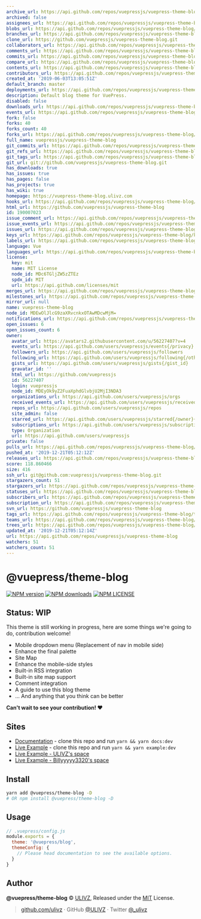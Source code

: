 ```yaml
---
archive_url: https://api.github.com/repos/vuepressjs/vuepress-theme-blog/{archive_format}{/ref}
archived: false
assignees_url: https://api.github.com/repos/vuepressjs/vuepress-theme-blog/assignees{/user}
blobs_url: https://api.github.com/repos/vuepressjs/vuepress-theme-blog/git/blobs{/sha}
branches_url: https://api.github.com/repos/vuepressjs/vuepress-theme-blog/branches{/branch}
clone_url: https://github.com/vuepressjs/vuepress-theme-blog.git
collaborators_url: https://api.github.com/repos/vuepressjs/vuepress-theme-blog/collaborators{/collaborator}
comments_url: https://api.github.com/repos/vuepressjs/vuepress-theme-blog/comments{/number}
commits_url: https://api.github.com/repos/vuepressjs/vuepress-theme-blog/commits{/sha}
compare_url: https://api.github.com/repos/vuepressjs/vuepress-theme-blog/compare/{base}...{head}
contents_url: https://api.github.com/repos/vuepressjs/vuepress-theme-blog/contents/{+path}
contributors_url: https://api.github.com/repos/vuepressjs/vuepress-theme-blog/contributors
created_at: '2019-06-03T13:05:51Z'
default_branch: master
deployments_url: https://api.github.com/repos/vuepressjs/vuepress-theme-blog/deployments
description: Default blog theme for VuePress.
disabled: false
downloads_url: https://api.github.com/repos/vuepressjs/vuepress-theme-blog/downloads
events_url: https://api.github.com/repos/vuepressjs/vuepress-theme-blog/events
fork: false
forks: 40
forks_count: 40
forks_url: https://api.github.com/repos/vuepressjs/vuepress-theme-blog/forks
full_name: vuepressjs/vuepress-theme-blog
git_commits_url: https://api.github.com/repos/vuepressjs/vuepress-theme-blog/git/commits{/sha}
git_refs_url: https://api.github.com/repos/vuepressjs/vuepress-theme-blog/git/refs{/sha}
git_tags_url: https://api.github.com/repos/vuepressjs/vuepress-theme-blog/git/tags{/sha}
git_url: git://github.com/vuepressjs/vuepress-theme-blog.git
has_downloads: true
has_issues: true
has_pages: false
has_projects: true
has_wiki: true
homepage: https://vuepress-theme-blog.ulivz.com
hooks_url: https://api.github.com/repos/vuepressjs/vuepress-theme-blog/hooks
html_url: https://github.com/vuepressjs/vuepress-theme-blog
id: 190007023
issue_comment_url: https://api.github.com/repos/vuepressjs/vuepress-theme-blog/issues/comments{/number}
issue_events_url: https://api.github.com/repos/vuepressjs/vuepress-theme-blog/issues/events{/number}
issues_url: https://api.github.com/repos/vuepressjs/vuepress-theme-blog/issues{/number}
keys_url: https://api.github.com/repos/vuepressjs/vuepress-theme-blog/keys{/key_id}
labels_url: https://api.github.com/repos/vuepressjs/vuepress-theme-blog/labels{/name}
language: Vue
languages_url: https://api.github.com/repos/vuepressjs/vuepress-theme-blog/languages
license:
  key: mit
  name: MIT License
  node_id: MDc6TGljZW5zZTEz
  spdx_id: MIT
  url: https://api.github.com/licenses/mit
merges_url: https://api.github.com/repos/vuepressjs/vuepress-theme-blog/merges
milestones_url: https://api.github.com/repos/vuepressjs/vuepress-theme-blog/milestones{/number}
mirror_url: null
name: vuepress-theme-blog
node_id: MDEwOlJlcG9zaXRvcnkxOTAwMDcwMjM=
notifications_url: https://api.github.com/repos/vuepressjs/vuepress-theme-blog/notifications{?since,all,participating}
open_issues: 6
open_issues_count: 6
owner:
  avatar_url: https://avatars2.githubusercontent.com/u/56227407?v=4
  events_url: https://api.github.com/users/vuepressjs/events{/privacy}
  followers_url: https://api.github.com/users/vuepressjs/followers
  following_url: https://api.github.com/users/vuepressjs/following{/other_user}
  gists_url: https://api.github.com/users/vuepressjs/gists{/gist_id}
  gravatar_id: ''
  html_url: https://github.com/vuepressjs
  id: 56227407
  login: vuepressjs
  node_id: MDEyOk9yZ2FuaXphdGlvbjU2MjI3NDA3
  organizations_url: https://api.github.com/users/vuepressjs/orgs
  received_events_url: https://api.github.com/users/vuepressjs/received_events
  repos_url: https://api.github.com/users/vuepressjs/repos
  site_admin: false
  starred_url: https://api.github.com/users/vuepressjs/starred{/owner}{/repo}
  subscriptions_url: https://api.github.com/users/vuepressjs/subscriptions
  type: Organization
  url: https://api.github.com/users/vuepressjs
private: false
pulls_url: https://api.github.com/repos/vuepressjs/vuepress-theme-blog/pulls{/number}
pushed_at: '2019-12-21T05:12:12Z'
releases_url: https://api.github.com/repos/vuepressjs/vuepress-theme-blog/releases{/id}
score: 118.860466
size: 416
ssh_url: git@github.com:vuepressjs/vuepress-theme-blog.git
stargazers_count: 51
stargazers_url: https://api.github.com/repos/vuepressjs/vuepress-theme-blog/stargazers
statuses_url: https://api.github.com/repos/vuepressjs/vuepress-theme-blog/statuses/{sha}
subscribers_url: https://api.github.com/repos/vuepressjs/vuepress-theme-blog/subscribers
subscription_url: https://api.github.com/repos/vuepressjs/vuepress-theme-blog/subscription
svn_url: https://github.com/vuepressjs/vuepress-theme-blog
tags_url: https://api.github.com/repos/vuepressjs/vuepress-theme-blog/tags
teams_url: https://api.github.com/repos/vuepressjs/vuepress-theme-blog/teams
trees_url: https://api.github.com/repos/vuepressjs/vuepress-theme-blog/git/trees{/sha}
updated_at: '2019-12-21T05:12:14Z'
url: https://api.github.com/repos/vuepressjs/vuepress-theme-blog
watchers: 51
watchers_count: 51
---
```


# @vuepress/theme-blog

[![NPM version](https://badgen.net/npm/v/@vuepress/theme-blog)](https://npmjs.com/package/@vuepress/theme-blog) [![NPM downloads](https://badgen.net/npm/dm/@vuepress/theme-blog)](https://npmjs.com/package/@vuepress/theme-blog)
[![NPM LICENSE](https://badgen.net/npm/license/@vuepress/theme-blog)](https://github.com/vuepressjs/vuepress-theme-blog/blob/master/LICENSE)

## Status: WIP

This theme is still working in progress, here are some things we're going to do, contribution welcome!

- Mobile dropdown menu (Replacement of nav in mobile side)
- Enhance the final palette
- Site Map
- Enhance the mobile-side styles
- Built-in RSS integration
- Built-in site map support
- Comment integration
- A guide to use this blog theme
- ... And anything that you think can be better 


**Can't wait to see your contribution! ❤️**

 
## Sites

- [Documentation](https://vuepress-theme-blog.ulivz.com) - clone this repo and run `yarn && yarn docs:dev`
- [Live Example](https://example.vuepress-theme-blog.ulivz.com/) - clone this repo and run `yarn && yarn example:dev`
- [Live Example - ULIVZ's space](https://ulivz.com/)
- [Live Example - Billyyyyy3320's space](https://billyyyyy3320.com/)



## Install

```bash
yarn add @vuepress/theme-blog -D
# OR npm install @vuepress/theme-blog -D
```


## Usage

```js
// .vuepress/config.js
module.exports = {
  theme: '@vuepress/blog',
  themeConfig: {
    // Please head documentation to see the available options.
  }
}
```

## Author

**@vuepress/theme-blog** © [ULIVZ](https://github.com/ulivz), Released under the [MIT](https://raw.githubusercontent.com/VuePress/vuepress-theme-blog/master/LICENSE) License.<br>

> [github.com/ulivz](https://github.com/ulivz) · GitHub [@ULIVZ](https://github.com/ulivz) · Twitter [@_ulivz](https://twitter.com/_ulivz)


